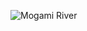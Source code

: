 ![Mogami River](https://user-images.githubusercontent.com/5750408/87921220-3aa4ed80-cab5-11ea-8729-4b7e3ce62fe3.jpg)
